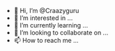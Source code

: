 - 👋 Hi, I’m @Craazyguru
- 👀 I’m interested in ...
- 🌱 I’m currently learning ...
- 💞️ I’m looking to collaborate on ...
- 📫 How to reach me ...

<!---
Craazyguru/Craazyguru is a ✨ special ✨ repository because its `README.md` (this file) appears on your GitHub profile.
You can click the Preview link to take a look at your changes.
--->
